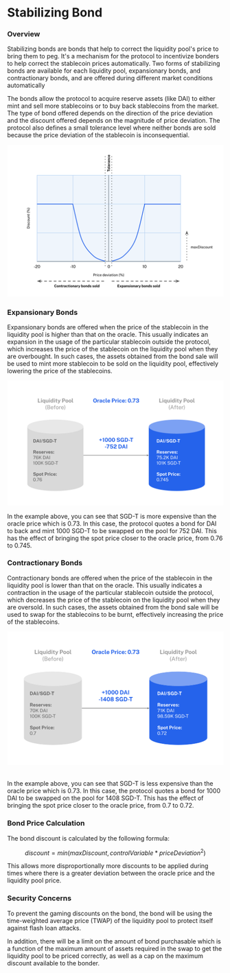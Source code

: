# Stabilizing Bond

### Overview

Stabilizing bonds are bonds that help to correct the liquidity pool's price to bring them to peg. It's a mechanism for the protocol to incentivize bonders to help correct the stablecoin prices automatically. Two forms of stabilizing bonds are available for each liquidity pool, expansionary bonds, and contractionary bonds, and are offered during different market conditions automatically

The bonds allow the protocol to acquire reserve assets (like DAI) to either mint and sell more stablecoins or to buy back stablecoins from the market. The type of bond offered depends on the direction of the price deviation and the discount offered depends on the magnitude of price deviation. The protocol also defines a small tolerance level where neither bonds are sold because the price deviation of the stablecoin is inconsequential.

![Dynamic pricing and sale of stabilizing bonds](<../.gitbook/assets/Stabilizing Bonds.png>)

### Expansionary Bonds

Expansionary bonds are offered when the price of the stablecoin in the liquidity pool is higher than that on the oracle. This usually indicates an expansion in the usage of the particular stablecoin outside the protocol, which increases the price of the stablecoin on the liquidity pool when they are overbought. In such cases, the assets obtained from the bond sale will be used to mint more stablecoin to be sold on the liquidity pool, effectively lowering the price of the stablecoins.

![Expansionary bond sales decrease the price of stablecoins on liquidity pool](<../.gitbook/assets/Expansionary Bonds.png>)

In the example above, you can see that SGD-T is more expensive than the oracle price which is 0.73. In this case, the protocol quotes a bond for DAI to back and mint 1000 SGD-T to be swapped on the pool for 752 DAI. This has the effect of bringing the spot price closer to the oracle price, from 0.76 to 0.745.

### Contractionary Bonds

Contractionary bonds are offered when the price of the stablecoin in the liquidity pool is lower than that on the oracle. This usually indicates a contraction in the usage of the particular stablecoin outside the protocol, which decreases the price of the stablecoin on the liquidity pool when they are oversold. In such cases, the assets obtained from the bond sale will be used to swap for the stablecoins to be burnt, effectively increasing the price of the stablecoins.

![Contractionary bond sales increase the price of stablecoins on liquidity pool](<../.gitbook/assets/Contractionary Bonds.png>)

\
In the example above, you can see that SGD-T is less expensive than the oracle price which is 0.73. In this case, the protocol quotes a bond for 1000 DAI to be swapped on the pool for 1408 SGD-T. This has the effect of bringing the spot price closer to the oracle price, from 0.7 to 0.72.

### Bond Price Calculation

The bond discount is calculated by the following formula:

$$
discount = min(maxDiscount, controlVariable*priceDeviation^2)
$$

This allows more disproportionally more discounts to be applied during times where there is a greater deviation between the oracle price and the liquidity pool price.

### Security Concerns

To prevent the gaming discounts on the bond, the bond will be using the time-weighted average price (TWAP) of the liquidity pool to protect itself against flash loan attacks.

In addition, there will be a limit on the amount of bond purchasable which is a function of the maximum amount of assets required in the swap to get the liquidity pool to be priced correctly, as well as a cap on the maximum discount available to the bonder.
